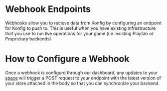 # Webhook Endpoints

Webhooks allow you to recieve data from Konfig by configuring an endpoint for
Konfig to push to. This is useful when you have existing infrastructure that you
use to run live operations for your game (i.e. existing Playfab or Proprietary backends)

# How to Configure a Webhook

Once a webhook is configurd through our dashboard, any updates to your
[space](/reference/organization/space) will trigger a POST request to your
endpoint with the latest version of your store attached in the body so that you
can synchronize your backend.
